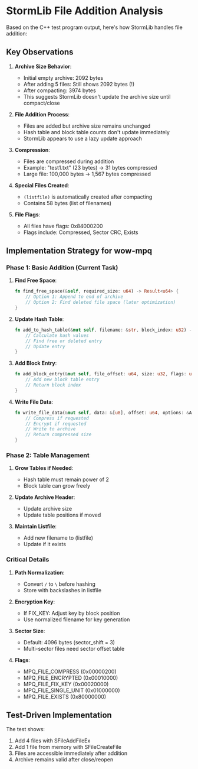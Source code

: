 # StormLib File Addition Analysis

Based on the C++ test program output, here's how StormLib handles file addition:

## Key Observations

1. **Archive Size Behavior**:
   - Initial empty archive: 2092 bytes
   - After adding 5 files: Still shows 2092 bytes (!)
   - After compacting: 3974 bytes
   - This suggests StormLib doesn't update the archive size until compact/close

2. **File Addition Process**:
   - Files are added but archive size remains unchanged
   - Hash table and block table counts don't update immediately
   - StormLib appears to use a lazy update approach

3. **Compression**:
   - Files are compressed during addition
   - Example: "test1.txt" (23 bytes) → 31 bytes compressed
   - Large file: 100,000 bytes → 1,567 bytes compressed

4. **Special Files Created**:
   - `(listfile)` is automatically created after compacting
   - Contains 58 bytes (list of filenames)

5. **File Flags**:
   - All files have flags: 0x84000200
   - Flags include: Compressed, Sector CRC, Exists

## Implementation Strategy for wow-mpq

### Phase 1: Basic Addition (Current Task)

1. **Find Free Space**:
   ```rust
   fn find_free_space(&self, required_size: u64) -> Result<u64> {
       // Option 1: Append to end of archive
       // Option 2: Find deleted file space (later optimization)
   }
   ```

2. **Update Hash Table**:
   ```rust
   fn add_to_hash_table(&mut self, filename: &str, block_index: u32) -> Result<usize> {
       // Calculate hash values
       // Find free or deleted entry
       // Update entry
   }
   ```

3. **Add Block Entry**:
   ```rust
   fn add_block_entry(&mut self, file_offset: u64, size: u32, flags: u32) -> Result<u32> {
       // Add new block table entry
       // Return block index
   }
   ```

4. **Write File Data**:
   ```rust
   fn write_file_data(&mut self, data: &[u8], offset: u64, options: &AddFileOptions) -> Result<u32> {
       // Compress if requested
       // Encrypt if requested
       // Write to archive
       // Return compressed size
   }
   ```

### Phase 2: Table Management

1. **Grow Tables if Needed**:
   - Hash table must remain power of 2
   - Block table can grow freely

2. **Update Archive Header**:
   - Update archive size
   - Update table positions if moved

3. **Maintain Listfile**:
   - Add new filename to (listfile)
   - Update if it exists

### Critical Details

1. **Path Normalization**: 
   - Convert `/` to `\` before hashing
   - Store with backslashes in listfile

2. **Encryption Key**:
   - If FIX_KEY: Adjust key by block position
   - Use normalized filename for key generation

3. **Sector Size**:
   - Default: 4096 bytes (sector_shift = 3)
   - Multi-sector files need sector offset table

4. **Flags**:
   - MPQ_FILE_COMPRESS (0x00000200)
   - MPQ_FILE_ENCRYPTED (0x00010000)
   - MPQ_FILE_FIX_KEY (0x00020000)
   - MPQ_FILE_SINGLE_UNIT (0x01000000)
   - MPQ_FILE_EXISTS (0x80000000)

## Test-Driven Implementation

The test shows:
1. Add 4 files with SFileAddFileEx
2. Add 1 file from memory with SFileCreateFile
3. Files are accessible immediately after addition
4. Archive remains valid after close/reopen